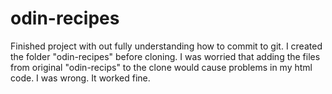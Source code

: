 # odin-recipes
Finished project with out fully understanding how to commit to git. I created the folder "odin-recipes" before cloning. I was worried that adding the files from original "odin-recips" to the clone would cause problems in my html code. I was wrong. It worked fine.
